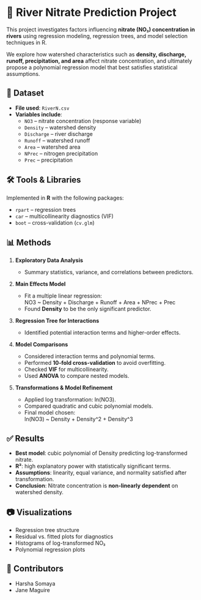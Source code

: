 # 🌊 River Nitrate Prediction Project  

This project investigates factors influencing **nitrate (NO₃) concentration in rivers** using regression modeling, regression trees, and model selection techniques in R.  

We explore how watershed characteristics such as **density, discharge, runoff, precipitation, and area** affect nitrate concentration, and ultimately propose a polynomial regression model that best satisfies statistical assumptions.  

## 📂 Dataset  
- **File used**: `RiverN.csv`  
- **Variables include**:  
  - `NO3` – nitrate concentration (response variable)  
  - `Density` – watershed density  
  - `Discharge` – river discharge  
  - `Runoff` – watershed runoff  
  - `Area` – watershed area  
  - `NPrec` – nitrogen precipitation  
  - `Prec` – precipitation  

## 🛠️ Tools & Libraries  
Implemented in **R** with the following packages:  
- `rpart` – regression trees  
- `car` – multicollinearity diagnostics (VIF)  
- `boot` – cross-validation (`cv.glm`)  

## 📊 Methods  

1. **Exploratory Data Analysis**  
   - Summary statistics, variance, and correlations between predictors.  

2. **Main Effects Model**  
   - Fit a multiple linear regression:  
     NO3 ~ Density + Discharge + Runoff + Area + NPrec + Prec  
   - Found **Density** to be the only significant predictor.  

3. **Regression Tree for Interactions**  
   - Identified potential interaction terms and higher-order effects.  

4. **Model Comparisons**  
   - Considered interaction terms and polynomial terms.  
   - Performed **10-fold cross-validation** to avoid overfitting.  
   - Checked **VIF** for multicollinearity.  
   - Used **ANOVA** to compare nested models.  

5. **Transformations & Model Refinement**  
   - Applied log transformation: ln(NO3).  
   - Compared quadratic and cubic polynomial models.  
   - Final model chosen:  
     ln(NO3) ~ Density + Density^2 + Density^3  

## ✅ Results  

- **Best model**: cubic polynomial of Density predicting log-transformed nitrate.  
- **R²**: high explanatory power with statistically significant terms.  
- **Assumptions**: linearity, equal variance, and normality satisfied after transformation.  
- **Conclusion**: Nitrate concentration is **non-linearly dependent** on watershed density.  

## 📷 Visualizations  

- Regression tree structure  
- Residual vs. fitted plots for diagnostics  
- Histograms of log-transformed NO₃  
- Polynomial regression plots  

## 👥 Contributors  
- Harsha Somaya  
- Jane Maguire  
